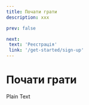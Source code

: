```yaml
---
title: Почати грати
description: ххх

prev: false

next:
 text: 'Реєстрація'
 link: '/get-started/sign-up' 
---
```


# Почати грати

Plain Text